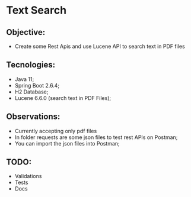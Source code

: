 # Text Search

## Objective:
- Create some Rest Apis and use Lucene API to search text in PDF files

## Tecnologies:
- Java 11;
- Spring Boot 2.6.4;
- H2 Database;
- Lucene 6.6.0 (search text in PDF Files);

## Observations: 
 - Currently accepting only pdf files
 - In folder requests are some json files to test rest APIs on Postman;
 - You can import the json files into Postman;

## TODO:
 - Validations
 - Tests
 - Docs

